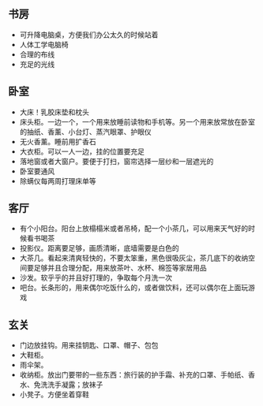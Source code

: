 ## 书房
- 可升降电脑桌，方便我们办公太久的时候站着
- 人体工学电脑椅
- 合理的布线
- 充足的光线

## 卧室
- 大床！乳胶床垫和枕头
- 床头柜。一边一个，一个用来放睡前读物和手机等。另一个用来放常放在卧室的抽纸、香薰、小台灯、蒸汽眼罩、护眼仪
- 无火香薰。睡前用扩香石
- 大衣柜。可以一人一边，挂的位置要充足
- 落地窗或者大窗户。要便于打扫，窗帘选择一层纱和一层遮光的
- 卧室要通风
- 除螨仪每两周打理床单等

## 客厅
- 有个小阳台。阳台上放榻榻米或者吊椅，配一个小茶几，可以用来天气好的时候看书喝茶
- 投影仪。距离要足够，画质清晰，底墙需要是白色的
- 大茶几。看起来清爽轻快的，不要太笨重，黑色很吸灰尘，茶几底下的收纳空间要足够并且合理分配，用来放茶叶、水杯、棉签等家居用品
- 沙发。软乎乎的并且好打理的，争取每个月洗一次
- 吧台。长条形的，用来偶尔吃饭什么的，或者做饮料，还可以偶尔在上面玩游戏

## 玄关
- 门边放挂钩。用来挂钥匙、口罩、帽子、包包
- 大鞋柜。
- 雨伞架。
- 收纳柜。放出门要带的一些东西：旅行装的护手霜、补充的口罩、手帕纸、香水、免洗洗手凝露；放袜子
- 小凳子。方便坐着穿鞋
